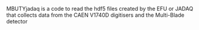MBUTYjadaq  is a code to read the hdf5 files created by the EFU or JADAQ that collects data from the CAEN V1740D digitisers and the Multi-Blade detector
